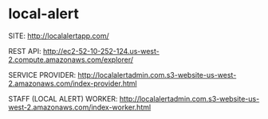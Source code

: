 # local-alert

SITE: http://localalertapp.com/

REST API: http://ec2-52-10-252-124.us-west-2.compute.amazonaws.com/explorer/

SERVICE PROVIDER: http://localalertadmin.com.s3-website-us-west-2.amazonaws.com/index-provider.html

STAFF (LOCAL ALERT) WORKER: http://localalertadmin.com.s3-website-us-west-2.amazonaws.com/index-worker.html

